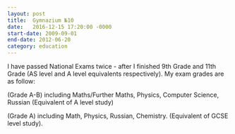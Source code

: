 ```yaml
---
layout: post
title:  Gymnazium №10
date:   2016-12-15 17:20:00 -0000
start-date: 2009-09-01
end-date: 2012-06-20
category: education
---
```

 I have passed National Exams twice - after I finished 9th Grade and 11th Grade (AS level and A level equivalents respectively). My exam grades are as follow:

 (Grade A-B) including Maths/Further Maths, Physics, Computer Science, Russian (Equivalent of A level study)

 (Grade A) including Math, Physics, Russian, Chemistry. (Equivalent of GCSE level study).
